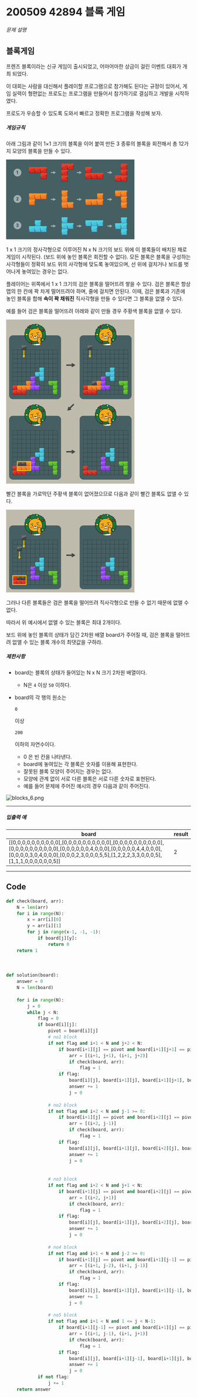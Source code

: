 # 200509 42894 블록 게임

###### 문제 설명

## 블록게임

프렌즈 블록이라는 신규 게임이 출시되었고, 어마어마한 상금이 걸린 이벤트 대회가 개최 되었다.

이 대회는 사람을 대신해서 플레이할 프로그램으로 참가해도 된다는 규정이 있어서, 게임 실력이 형편없는 프로도는 프로그램을 만들어서 참가하기로 결심하고 개발을 시작하였다.

프로도가 우승할 수 있도록 도와서 빠르고 정확한 프로그램을 작성해 보자.

##### 게임규칙

아래 그림과 같이 1×1 크기의 블록을 이어 붙여 만든 3 종류의 블록을 회전해서 총 12가지 모양의 블록을 만들 수 있다.

![blocks_1.png](images/13a37af2-2ed1-4312-aae4-94ba9ef21679.png)

1 x 1 크기의 정사각형으로 이루어진 N x N 크기의 보드 위에 이 블록들이 배치된 채로 게임이 시작된다. (보드 위에 놓인 블록은 회전할 수 없다). 모든 블록은 블록을 구성하는 사각형들이 정확히 보드 위의 사각형에 맞도록 놓여있으며, 선 위에 걸치거나 보드를 벗어나게 놓여있는 경우는 없다.

플레이어는 위쪽에서 1 x 1 크기의 검은 블록을 떨어뜨려 쌓을 수 있다. 검은 블록은 항상 맵의 한 칸에 꽉 차게 떨어뜨려야 하며, 줄에 걸치면 안된다.
이때, 검은 블록과 기존에 놓인 블록을 합해 **속이 꽉 채워진** 직사각형을 만들 수 있다면 그 블록을 없앨 수 있다.

예를 들어 검은 블록을 떨어뜨려 아래와 같이 만들 경우 주황색 블록을 없앨 수 있다.

![blocks_3.png](images/8ed8b26d-6a1a-4543-b4ee-60f8f287e748.png)

빨간 블록을 가로막던 주황색 블록이 없어졌으므로 다음과 같이 빨간 블록도 없앨 수 있다.

![blocks_4.png](images/010e4297-4499-4ea4-987d-4b42e2fc4c3c.png)

그러나 다른 블록들은 검은 블록을 떨어뜨려 직사각형으로 만들 수 없기 때문에 없앨 수 없다.

따라서 위 예시에서 없앨 수 있는 블록은 최대 2개이다.

보드 위에 놓인 블록의 상태가 담긴 2차원 배열 board가 주어질 때, 검은 블록을 떨어뜨려 없앨 수 있는 블록 개수의 최댓값을 구하라.

##### 제한사항

- board는 블록의 상태가 들어있는 N x N 크기 2차원 배열이다.

  - N은 `4` 이상 `50` 이하다.

- board의 각 행의 원소는

   

  ```
  0
  ```

   

  이상

   

  ```
  200
  ```

   

  이하의 자연수이다.

  - 0 은 빈 칸을 나타낸다.
  - board에 놓여있는 각 블록은 숫자를 이용해 표현한다.
  - 잘못된 블록 모양이 주어지는 경우는 없다.
  - 모양에 관계 없이 서로 다른 블록은 서로 다른 숫자로 표현된다.
  - 예를 들어 문제에 주어진 예시의 경우 다음과 같이 주어진다.

![blocks_6.png](https://grepp-programmers.s3.amazonaws.com/files/production/4d16d87605/9f555cf3-e664-44c4-8567-e01445b9b3b6.png)

------

##### 입출력 예

| board                                                        | result |
| ------------------------------------------------------------ | ------ |
| [[0,0,0,0,0,0,0,0,0,0],[0,0,0,0,0,0,0,0,0,0],[0,0,0,0,0,0,0,0,0,0],[0,0,0,0,0,0,0,0,0,0],[0,0,0,0,0,0,4,0,0,0],[0,0,0,0,0,4,4,0,0,0],[0,0,0,0,3,0,4,0,0,0],[0,0,0,2,3,0,0,0,5,5],[1,2,2,2,3,3,0,0,0,5],[1,1,1,0,0,0,0,0,0,5]] | 2      |

---

## Code

```python
def check(board, arr):
    N = len(arr)
    for i in range(N):
        x = arr[i][0]
        y = arr[i][1]
        for j in range(x-1, -1, -1):
            if board[j][y]:
                return 0
    return 1



def solution(board):
    answer = 0
    N = len(board)

    for i in range(N):
        j = 0
        while j < N:
            flag = 0
            if board[i][j]:
                pivot = board[i][j]
                # no1 block
                if not flag and i+1 < N and j+2 < N:
                    if board[i+1][j] == pivot and board[i+1][j+1] == pivot and board[i+1][j+2] == pivot:
                        arr = [(i+1, j+1), (i+1, j+2)]
                        if check(board, arr):
                            flag = 1
                    if flag:
                        board[i][j], board[i+1][j], board[i+1][j+1], board[i+1][j+2] = 0, 0, 0, 0
                        answer += 1
                        j = 0

                # no2 block
                if not flag and i+2 < N and j-1 >= 0:
                    if board[i+1][j] == pivot and board[i+2][j] == pivot and board[i+2][j-1] == pivot:
                        arr = [(i+2, j-1)]
                        if check(board, arr):
                            flag = 1
                    if flag:
                        board[i][j], board[i+1][j], board[i+2][j], board[i+2][j-1] = 0, 0, 0, 0
                        answer += 1
                        j = 0


                # no3 block
                if not flag and i+2 < N and j+1 < N:
                    if board[i+1][j] == pivot and board[i+2][j] == pivot and board[i+2][j+1] == pivot:
                        arr = [(i+2, j+1)]
                        if check(board, arr):
                            flag = 1
                    if flag:
                        board[i][j], board[i+1][j], board[i+2][j], board[i+2][j+1] = 0, 0, 0, 0
                        answer += 1
                        j = 0

                # no4 block
                if not flag and i+1 < N and j-2 >= 0:
                    if board[i+1][j] == pivot and board[i+1][j-1] == pivot and board[i+1][j-2] == pivot:
                        arr = [(i+1, j-2), (i+1, j-1)]
                        if check(board, arr):
                            flag = 1
                    if flag:
                        board[i][j], board[i+1][j], board[i+1][j-1], board[i+1][j-2] = 0, 0, 0, 0
                        answer += 1
                        j = 0

                # no5 block
                if not flag and i+1 < N and 1 <= j < N-1:
                    if board[i+1][j-1] == pivot and board[i+1][j] == pivot and board[i+1][j+1] == pivot:
                        arr = [(i+1, j-1), (i+1, j+1)]
                        if check(board, arr):
                            flag = 1
                    if flag:
                        board[i][j], board[i+1][j-1], board[i+1][j], board[i+1][j+1] = 0, 0, 0, 0
                        answer += 1
                        j = 0
            if not flag:
                j += 1
    return answer
```

